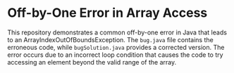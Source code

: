 # Off-by-One Error in Array Access
This repository demonstrates a common off-by-one error in Java that leads to an ArrayIndexOutOfBoundsException. The `bug.java` file contains the erroneous code, while `bugSolution.java` provides a corrected version. The error occurs due to an incorrect loop condition that causes the code to try accessing an element beyond the valid range of the array.